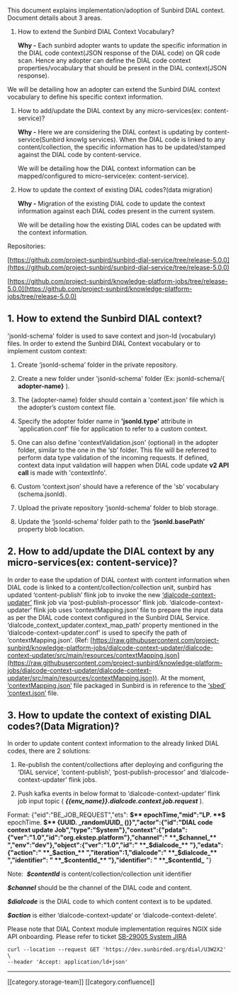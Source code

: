 This document explains implementation/adoption of Sunbird DIAL context. Document details about 3 areas. 


1.  How to extend the Sunbird DIAL Context Vocabulary?

    

     **Why -** Each sunbird adopter wants to update the specific information in the DIAL code context(JSON response of the DIAL code) on QR code scan. Hence any adopter can define the DIAL code context properties/vocabulary that should be present in the DIAL context(JSON response).

We will be detailing how an adopter can extend the Sunbird DIAL context vocabulary to define his specific context information.

    


1. How  to add/update the DIAL context by any micro-services(ex: content-service)?

     **Why -** Here we are considering the DIAL context is updating by content-service(Sunbird knowlg services). When the DIAL code is linked to any content/collection, the specific information has to be updated/stamped against the DIAL code by content-service.   

    We will be detailing how the DIAL context information can be mapped/configured to micro-service(ex: content-service).

    


1. How to update the context of existing DIAL codes?(data migration)

     **Why -** Migration of the existing DIAL code to update the context information against each DIAL codes present in the current system.

    We will be detailing how the existing DIAL codes can be updated with the context information.

    



Repositories: 

[https://github.com/project-sunbird/sunbird-dial-service/tree/release-5.0.0](https://github.com/project-sunbird/sunbird-dial-service/tree/release-5.0.0)

[https://github.com/project-sunbird/knowledge-platform-jobs/tree/release-5.0.0](https://github.com/project-sunbird/knowledge-platform-jobs/tree/release-5.0.0)




## 1. How to extend the Sunbird DIAL context? 
 'jsonld-schema' folder is used to save context and json-ld (vocabulary) files. In order to extend the Sunbird DIAL Context vocabulary or to implement custom context:


1. Create ‘jsonld-schema’ folder in the private repository.


1. Create a new folder under 'jsonld-schema' folder (Ex: jsonld-schema/{ **adopter-name}** ). 


1. The {adopter-name} folder should contain a 'context.json' file which is the adopter’s custom context file. 


1. Specify the adopter folder name in  **'jsonld.type'**  attribute in 'application.conf' file for application to refer to a custom context. 


1. One can also define 'contextValidation.json' (optional) in the adopter folder, similar to the one in the ‘sb’ folder. This file will be referred to perform data type validation of the incoming requests. If defined, context data input validation will happen when DIAL code update  **v2 API call**  is made with 'contextInfo'. 


1. Custom ‘context.json’ should have a reference of the 'sb' vocabulary (schema.jsonld).


1. Upload the private repository ‘jsonld-schema’ folder to blob storage.


1. Update the ‘jsonld-schema’ folder path to the  **‘jsonld.basePath’**  property blob location.






## 2. How to add/update the DIAL context by any micro-services(ex: content-service)?
In order to ease the updation of DIAL context with content information when DIAL code is linked to a content/collection/collection unit, sunbird has updated ‘content-publish’ flink job to invoke the new [‘](https://knowlg.sunbird.org/learn/product-and-developer-guide/knowlg-jobs#dialcode-context-updater)[dialcode-context-updater’](https://knowlg.sunbird.org/learn/product-and-developer-guide/knowlg-jobs#dialcode-context-updaterhttps://knowlg.sunbird.org/learn/product-and-developer-guide/knowlg-jobs#dialcode-context-updater) flink job via ‘post-publish-processor’ flink job. ‘dialcode-context-updater’ flink job uses ‘contextMapping.json’ file to prepare the input data as per the DIAL code context configured in the Sunbird DIAL Service. ‘dialcode_context_updater.context_map_path’ property mentioned in the ‘dialcode-context-updater.conf’ is used to specify the path of ‘contextMapping.json’. (Ref: [https://raw.githubusercontent.com/project-sunbird/knowledge-platform-jobs/dialcode-context-updater/dialcode-context-updater/src/main/resources/contextMapping.json](https://raw.githubusercontent.com/project-sunbird/knowledge-platform-jobs/dialcode-context-updater/dialcode-context-updater/src/main/resources/contextMapping.json)). At the moment, [‘contextMapping.json’](https://github.com/project-sunbird/knowledge-platform-jobs/blob/release-5.0.0/dialcode-context-updater/src/main/resources/contextMapping.json) file packaged in Sunbird is in reference to the [‘sbed’ ‘context.json’](https://github.com/project-sunbird/sunbird-dial-service/blob/release-5.0.0/jsonld-schema/sbed/context.json) file.




## 3. How to update the context of existing DIAL codes?(Data Migration)?
In order to update content context information to the already linked DIAL codes, there are 2 solutions:


1. Re-publish the content/collections after deploying and configuring the ‘DIAL service’, ‘content-publish’, ‘post-publish-processor’ and ‘dialcode-context-updater’ flink jobs.


1. Push kafka events in below format to ‘dialcode-context-updater’ flink job input topic ( **_{{env_name}}.dialcode.context.job.request_** ).



Format: {"eid":"BE_JOB_REQUEST","ets": **$** epochTime,"mid":"LP. **$** epochTime. **$** {UUID. _randomUUID_ ()}","actor":{"id":"DIAL code context update Job","type":"System"},"context":{"pdata":{"ver":"1.0","id":"org.ekstep.platform"},"channel":" **_$channel_** ","env":"dev"},"object":{"ver":"1.0","id":" **_$dialcode_** "},"edata":{"action":" **_$action_** ","iteration":1,"dialcode":" **_$dialcode_** ","identifier": " **_$contentId_** "},"identifier": " **_$contentId_** "}



Note:   **_$contentId_**  is content/collection/collection unit identifier

 **_$channel_**  should be the channel of the DIAL code and content. 

 **_$dialcode_**  is the DIAL code to which content context is to be updated.

 **_$action_**  is either ‘dialcode-context-update‘ or ‘dialcode-context-delete’.





Please note that DIAL Context module implementation requires NGIX side API onboarding. Please refer to ticket [SB-29005 System JIRA](https:///browse/SB-29005)




```
curl --location --request GET 'https://dev.sunbirded.org/dial/U3W2X2' \
--header 'Accept: application/ld+json'
```




*****

[[category.storage-team]] 
[[category.confluence]] 
